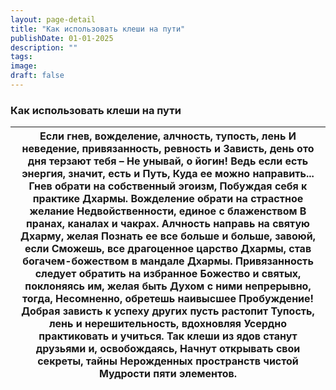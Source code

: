 ```yaml
---
layout: page-detail
title: "Как использовать клеши на пути"
publishDate: 01-01-2025
description: ""
tags:
image:
draft: false
---
```


### Как использовать клеши на пути

| Если гнев, вожделение, алчность, тупость, лень  И неведение, привязанность, ревность и  Зависть, день ото дня терзают тебя –  Не унывай, о йогин!  Ведь если есть энергия, значит, есть и Путь,  Куда ее можно направить...  Гнев обрати на собственный эгоизм,  Побуждая себя к практике Дхармы.  Вожделение обрати на страстное желание  Недвойственности, единое с блаженством  В пранах, каналах и чакрах.  Алчность направь на святую Дхарму, желая  Познать ее все больше и больше, завоюй, если  Сможешь, все драгоценное царство  Дхармы, став богачем-божеством в мандале Дхармы.  Привязанность следует обратить на избранное  Божество и святых, поклоняясь им, желая быть  Духом с ними непрерывно, тогда,  Несомненно, обретешь наивысшее Пробуждение!  Добрая зависть к успеху других пусть растопит  Тупость, лень и нерешительность, вдохновляя  Усердно практиковать и учиться.  Так клеши из ядов станут друзьями и, освобождаясь,  Начнут открывать свои секреты, тайны  Нерожденных пространств чистой  Мудрости пяти элементов. |
| ---------------------------------------------------------------------------------------------------------------------------------------------------------------------------------------------------------------------------------------------------------------------------------------------------------------------------------------------------------------------------------------------------------------------------------------------------------------------------------------------------------------------------------------------------------------------------------------------------------------------------------------------------------------------------------------------------------------------------------------------------------------------------------------------------------------------------------------------------------------------------------------------------------------------------------------------------------------------------------------------------------------------------------------------------- |
  
  
